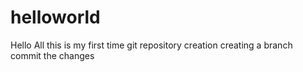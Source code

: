 # helloworld
Hello All
this is my first time git repository creation
creating a branch
commit the changes
